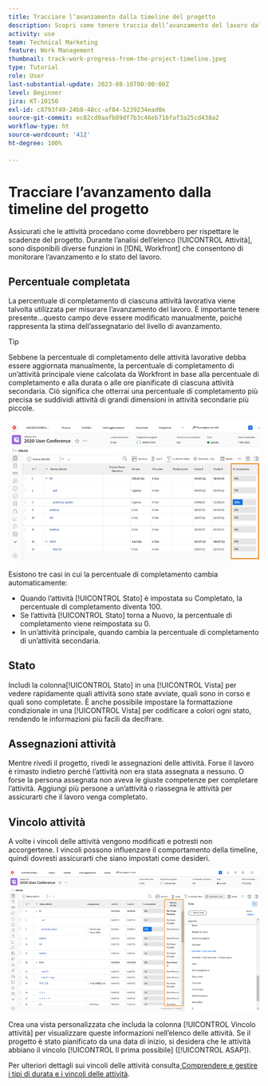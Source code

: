 ```yaml
---
title: Tracciare l’avanzamento dalla timeline del progetto
description: Scopri come tenere traccia dell’avanzamento del lavoro dalla timeline del progetto in  [!DNL  Workfront]  utilizzando percentuali di completamento, stato, assegnazioni o vincoli.
activity: use
team: Technical Marketing
feature: Work Management
thumbnail: track-work-progress-from-the-project-timeline.jpeg
type: Tutorial
role: User
last-substantial-update: 2023-08-16T00:00:00Z
level: Beginner
jira: KT-10150
exl-id: c8793f49-24b8-48cc-af84-5239234ead0e
source-git-commit: ec82cd0aafb89df7b3c46eb716faf3a25cd438a2
workflow-type: ht
source-wordcount: '412'
ht-degree: 100%

---
```


# Tracciare l’avanzamento dalla timeline del progetto

Assicurati che le attività procedano come dovrebbero per rispettare le scadenze del progetto. Durante l’analisi dell’elenco [!UICONTROL Attività], sono disponibili diverse funzioni in [!DNL  Workfront] che consentono di monitorare l’avanzamento e lo stato del lavoro.

## Percentuale completata

La percentuale di completamento di ciascuna attività lavorativa viene talvolta utilizzata per misurare l’avanzamento del lavoro. È importante tenere presente...questo campo deve essere modificato manualmente, poiché rappresenta la stima dell’assegnatario del livello di avanzamento.

>[!TIP]
>
>Sebbene la percentuale di completamento delle attività lavorative debba essere aggiornata manualmente, la percentuale di completamento di un’attività principale viene calcolata da Workfront in base alla percentuale di completamento e alla durata o alle ore pianificate di ciascuna attività secondaria. Ciò significa che otterrai una percentuale di completamento più precisa se suddividi attività di grandi dimensioni in attività secondarie più piccole.


![Elenco attività progetto con colonna [!UICONTROL Percentuale di completamento] ](assets/planner-fund-task-percent-complete.png)

Esistono tre casi in cui la percentuale di completamento cambia automaticamente:

* Quando l’attività [!UICONTROL Stato] è impostata su Completato, la percentuale di completamento diventa 100.
* Se l’attività [!UICONTROL Stato] torna a Nuovo, la percentuale di completamento viene reimpostata su 0.
* In un’attività principale, quando cambia la percentuale di completamento di un’attività secondaria.

## Stato

Includi la colonna[!UICONTROL Stato] in una [!UICONTROL Vista] per vedere rapidamente quali attività sono state avviate, quali sono in corso e quali sono completate. È anche possibile impostare la formattazione condizionale in una [!UICONTROL Vista] per codificare a colori ogni stato, rendendo le informazioni più facili da decifrare.

## Assegnazioni attività

Mentre rivedi il progetto, rivedi le assegnazioni delle attività. Forse il lavoro è rimasto indietro perché l’attività non era stata assegnata a nessuno. O forse la persona assegnata non aveva le giuste competenze per completare l’attività. Aggiungi più persone a un’attività o riassegna le attività per assicurarti che il lavoro venga completato.

## Vincolo attività

A volte i vincoli delle attività vengono modificati e potresti non accorgertene. I vincoli possono influenzare il comportamento della timeline, quindi dovresti assicurarti che siano impostati come desideri.

![Elenco attività progetto con colonna vincolo attività](assets/planner-fund-task-constraint.png)

Crea una vista personalizzata che includa la colonna [!UICONTROL Vincolo attività] per visualizzare queste informazioni nell’elenco delle attività. Se il progetto è stato pianificato da una data di inizio, si desidera che le attività abbiano il vincolo [!UICONTROL Il prima possibile] ([!UICONTROL ASAP]).

Per ulteriori dettagli sui vincoli delle attività consulta[ Comprendere e gestire i tipi di durata e i vincoli delle attività](https://experienceleague.adobe.com/docs/workfront-learn/tutorials-workfront/manage-work/intermediate-projects/understand-and-manage-duration-types-and-task-constraints.html?lang=it).
